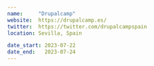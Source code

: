 ```yaml
---
name:     "Drupalcamp"
website:  https://drupalcamp.es/
twitter:  https://twitter.com/drupalcampspain
location: Sevilla, Spain

date_start: 2023-07-22
date_end:   2023-07-24
---
```

